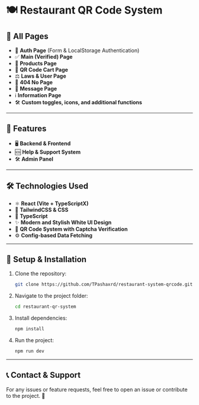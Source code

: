 # 🍽️ Restaurant QR Code System

## 📌 All Pages
- 🔐 **Auth Page** (Form & LocalStorage Authentication)
- ✅ **Main (Verified) Page**
- 🛒 **Products Page**
- 📱 **QR Code Cart Page**
- ⚖️ **Laws & User Page**
- 🚫 **404 No Page**
- 💬 **Message Page**
- ℹ️ **Information Page**
- 🛠️ **Custom toggles, icons, and additional functions**

---

## 🚀 Features
- 🖥️ **Backend & Frontend**
- 🆘 **Help & Support System**
- 🛠️ **Admin Panel**

---

## 🛠️ Technologies Used
- ⚛️ **React (Vite + TypeScriptX)**
- 🎨 **TailwindCSS & CSS**
- 📜 **TypeScript**
- ✨ **Modern and Stylish White UI Design**
- 🔄 **QR Code System with Captcha Verification**
- ⚙️ **Config-based Data Fetching**

---

## 📌 Setup & Installation
1. Clone the repository:
   ```sh
   git clone https://github.com/TPashaxrd/restaurant-system-qrcode.git
   ```
2. Navigate to the project folder:
   ```sh
   cd restaurant-qr-system
   ```
3. Install dependencies:
   ```sh
   npm install
   ```
4. Run the project:
   ```sh
   npm run dev
   ```

---

## 📞 Contact & Support
For any issues or feature requests, feel free to open an issue or contribute to the project. 🙌
